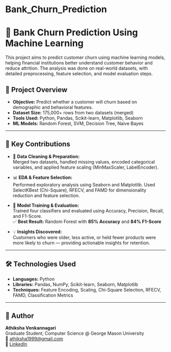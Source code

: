 # Bank_Churn_Prediction

# 🏦 Bank Churn Prediction Using Machine Learning 

This project aims to predict customer churn using machine learning models, helping financial institutions better understand customer behavior and reduce attrition. The analysis was done on real-world datasets, with detailed preprocessing, feature selection, and model evaluation steps.

## 📌 Project Overview

- **Objective:** Predict whether a customer will churn based on demographic and behavioral features.
- **Dataset Size:** 175,000+ rows from two datasets (merged)
- **Tools Used:** Python, Pandas, Scikit-learn, Matplotlib, Seaborn
- **ML Models:** Random Forest, SVM, Decision Tree, Naive Bayes

---

## 🔧 Key Contributions

- 🧹 **Data Cleaning & Preparation:**  
  Merged two datasets, handled missing values, encoded categorical variables, and applied feature scaling (MinMaxScaler, LabelEncoder).
  
- 📊 **EDA & Feature Selection:**  
  Performed exploratory analysis using Seaborn and Matplotlib. Used SelectKBest (Chi-Square), RFECV, and FAMD for dimensionality reduction and feature selection.

- 🧠 **Model Training & Evaluation:**  
  Trained four classifiers and evaluated using Accuracy, Precision, Recall, and F1-Score.  
  ✅ **Best Result:** Random Forest with **85% Accuracy** and **84% F1-Score**

- 💡 **Insights Discovered:**  
  Customers who were older, less active, or held fewer products were more likely to churn — providing actionable insights for retention.

---

## 🛠️ Technologies Used

- **Languages:** Python  
- **Libraries:** Pandas, NumPy, Scikit-learn, Seaborn, Matplotlib  
- **Techniques:** Feature Encoding, Scaling, Chi-Square Selection, RFECV, FAMD, Classification Metrics  

---

## 👤 Author

**Athiksha Venkannagari**  
Graduate Student, Computer Science @ George Mason University  
📧 athiksha1999@gmail.com  
🔗 [LinkedIn](https://linkedin.com/in/athiksha)
